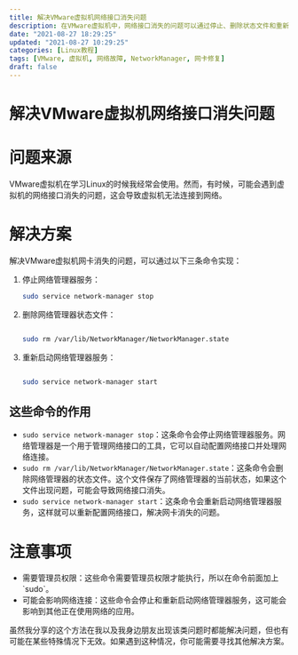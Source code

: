 ```yaml
---
title: 解决VMware虚拟机网络接口消失问题
description: 在VMware虚拟机中，网络接口消失的问题可以通过停止、删除状态文件和重新启动网络管理器服务来解决。解决步骤包括使用管理员权限运行三条命令：停止网络服务，删除状态文件，和重新启动服务。这些操作可以帮助重新配置网络接口，解决网卡消失的问题。但需要注意，操作过程中会影响网络连接，并且在某些特殊情况下可能无法解决问题。
date: "2021-08-27 18:29:25"
updated: "2021-08-27 10:29:25"
categories: [Linux教程]
tags: [VMware, 虚拟机, 网络故障, NetworkManager, 网卡修复]
draft: false
---
```


# 解决VMware虚拟机网络接口消失问题

# 问题来源

VMware虚拟机在学习Linux的时候我经常会使用。然而，有时候，可能会遇到虚拟机的网络接口消失的问题，这会导致虚拟机无法连接到网络。

# 解决方案

解决VMware虚拟机网卡消失的问题，可以通过以下三条命令实现：

1. 停止网络管理器服务：

   ```bash
   sudo service network-manager stop
   ```
2. 删除网络管理器状态文件：

   ```bash

   sudo rm /var/lib/NetworkManager/NetworkManager.state

   ```
3. 重新启动网络管理器服务：

   ```bash

   sudo service network-manager start

   ```

## 这些命令的作用

- `sudo service network-manager stop`：这条命令会停止网络管理器服务。网络管理器是一个用于管理网络接口的工具，它可以自动配置网络接口并处理网络连接。
- `sudo rm /var/lib/NetworkManager/NetworkManager.state`：这条命令会删除网络管理器的状态文件。这个文件保存了网络管理器的当前状态，如果这个文件出现问题，可能会导致网络接口消失。
- `sudo service network-manager start`：这条命令会重新启动网络管理器服务，这样就可以重新配置网络接口，解决网卡消失的问题。

# 注意事项

- 需要管理员权限：这些命令需要管理员权限才能执行，所以在命令前面加上\`sudo\`。
- 可能会影响网络连接：这些命令会停止和重新启动网络管理器服务，这可能会影响到其他正在使用网络的应用。

虽然我分享的这个方法在我以及我身边朋友出现该类问题时都能解决问题，但也有可能在某些特殊情况下无效。如果遇到这种情况，你可能需要寻找其他解决方案。
